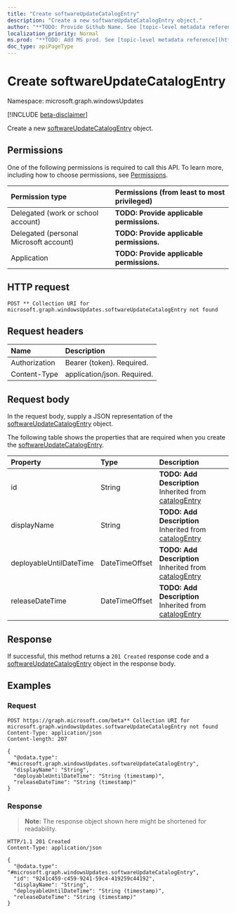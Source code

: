 ```yaml
---
title: "Create softwareUpdateCatalogEntry"
description: "Create a new softwareUpdateCatalogEntry object."
author: "**TODO: Provide Github Name. See [topic-level metadata reference](https://msgo.azurewebsites.net/add/document/guidelines/metadata.html#topic-level-metadata)**"
localization_priority: Normal
ms.prod: "**TODO: Add MS prod. See [topic-level metadata reference](https://msgo.azurewebsites.net/add/document/guidelines/metadata.html#topic-level-metadata)**"
doc_type: apiPageType
---
```


# Create softwareUpdateCatalogEntry
Namespace: microsoft.graph.windowsUpdates

[!INCLUDE [beta-disclaimer](../../includes/beta-disclaimer.md)]

Create a new [softwareUpdateCatalogEntry](../resources/windowsupdates-softwareupdatecatalogentry.md) object.

## Permissions
One of the following permissions is required to call this API. To learn more, including how to choose permissions, see [Permissions](/graph/permissions-reference).

|Permission type|Permissions (from least to most privileged)|
|:---|:---|
|Delegated (work or school account)|**TODO: Provide applicable permissions.**|
|Delegated (personal Microsoft account)|**TODO: Provide applicable permissions.**|
|Application|**TODO: Provide applicable permissions.**|

## HTTP request

<!-- {
  "blockType": "ignored"
}
-->
``` http
POST ** Collection URI for microsoft.graph.windowsUpdates.softwareUpdateCatalogEntry not found
```

## Request headers
|Name|Description|
|:---|:---|
|Authorization|Bearer {token}. Required.|
|Content-Type|application/json. Required.|

## Request body
In the request body, supply a JSON representation of the [softwareUpdateCatalogEntry](../resources/windowsupdates-softwareupdatecatalogentry.md) object.

The following table shows the properties that are required when you create the [softwareUpdateCatalogEntry](../resources/windowsupdates-softwareupdatecatalogentry.md).

|Property|Type|Description|
|:---|:---|:---|
|id|String|**TODO: Add Description** Inherited from [catalogEntry](../resources/windowsupdates-catalogentry.md)|
|displayName|String|**TODO: Add Description** Inherited from [catalogEntry](../resources/windowsupdates-catalogentry.md)|
|deployableUntilDateTime|DateTimeOffset|**TODO: Add Description** Inherited from [catalogEntry](../resources/windowsupdates-catalogentry.md)|
|releaseDateTime|DateTimeOffset|**TODO: Add Description** Inherited from [catalogEntry](../resources/windowsupdates-catalogentry.md)|



## Response

If successful, this method returns a `201 Created` response code and a [softwareUpdateCatalogEntry](../resources/windowsupdates-softwareupdatecatalogentry.md) object in the response body.

## Examples

### Request
<!-- {
  "blockType": "request",
  "name": "create_softwareupdatecatalogentry_from_"
}
-->
``` http
POST https://graph.microsoft.com/beta** Collection URI for microsoft.graph.windowsUpdates.softwareUpdateCatalogEntry not found
Content-Type: application/json
Content-length: 207

{
  "@odata.type": "#microsoft.graph.windowsUpdates.softwareUpdateCatalogEntry",
  "displayName": "String",
  "deployableUntilDateTime": "String (timestamp)",
  "releaseDateTime": "String (timestamp)"
}
```


### Response
>**Note:** The response object shown here might be shortened for readability.
<!-- {
  "blockType": "response",
  "truncated": true,
  "@odata.type": "microsoft.graph.windowsUpdates.softwareUpdateCatalogEntry"
}
-->
``` http
HTTP/1.1 201 Created
Content-Type: application/json

{
  "@odata.type": "#microsoft.graph.windowsUpdates.softwareUpdateCatalogEntry",
  "id": "9241c459-c459-9241-59c4-419259c44192",
  "displayName": "String",
  "deployableUntilDateTime": "String (timestamp)",
  "releaseDateTime": "String (timestamp)"
}
```

